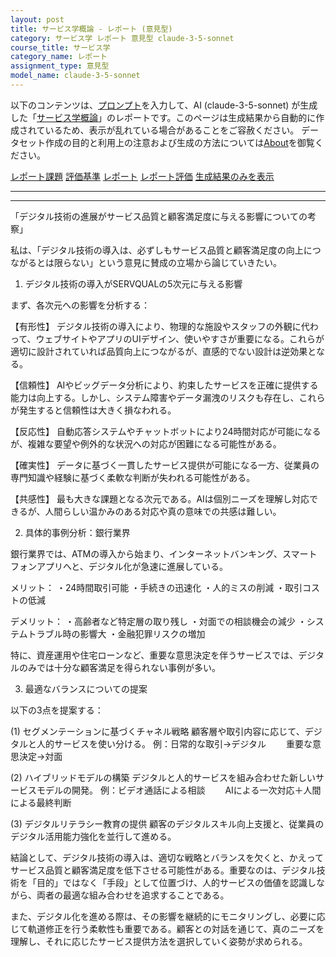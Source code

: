```yaml
---
layout: post
title: サービス学概論 - レポート (意見型)
category: サービス学 レポート 意見型 claude-3-5-sonnet
course_title: サービス学
category_name: レポート
assignment_type: 意見型
model_name: claude-3-5-sonnet
---
```


以下のコンテンツは、[プロンプト](http://127.0.0.1:8000/generated/サービス学/claude-3-5-sonnet/prompt_レポート-意見型.md)を入力して、AI (claude-3-5-sonnet) が生成した「[サービス学概論](/contents/サービス学/)」のレポートです。このページは生成結果から自動的に作成されているため、表示が乱れている場合があることをご容赦ください。
データセット作成の目的と利用上の注意および生成の方法については[About](/About)を御覧ください。

[レポート課題](../レポート課題-意見型)
[評価基準](../評価基準-意見型)
[レポート](../レポート-意見型)
[レポート評価](../レポート評価-意見型)
[生成結果のみを表示](http://127.0.0.1:8000/generated/サービス学/claude-3-5-sonnet/レポート-意見型.md)
  

***
***
  
「デジタル技術の進展がサービス品質と顧客満足度に与える影響についての考察」

私は、「デジタル技術の導入は、必ずしもサービス品質と顧客満足度の向上につながるとは限らない」という意見に賛成の立場から論じていきたい。

1. デジタル技術の導入がSERVQUALの5次元に与える影響

まず、各次元への影響を分析する：

【有形性】
デジタル技術の導入により、物理的な施設やスタッフの外観に代わって、ウェブサイトやアプリのUIデザイン、使いやすさが重要になる。これらが適切に設計されていれば品質向上につながるが、直感的でない設計は逆効果となる。

【信頼性】
AIやビッグデータ分析により、約束したサービスを正確に提供する能力は向上する。しかし、システム障害やデータ漏洩のリスクも存在し、これらが発生すると信頼性は大きく損なわれる。

【反応性】
自動応答システムやチャットボットにより24時間対応が可能になるが、複雑な要望や例外的な状況への対応が困難になる可能性がある。

【確実性】
データに基づく一貫したサービス提供が可能になる一方、従業員の専門知識や経験に基づく柔軟な判断が失われる可能性がある。

【共感性】
最も大きな課題となる次元である。AIは個別ニーズを理解し対応できるが、人間らしい温かみのある対応や真の意味での共感は難しい。

2. 具体的事例分析：銀行業界

銀行業界では、ATMの導入から始まり、インターネットバンキング、スマートフォンアプリへと、デジタル化が急速に進展している。

メリット：
・24時間取引可能
・手続きの迅速化
・人的ミスの削減
・取引コストの低減

デメリット：
・高齢者など特定層の取り残し
・対面での相談機会の減少
・システムトラブル時の影響大
・金融犯罪リスクの増加

特に、資産運用や住宅ローンなど、重要な意思決定を伴うサービスでは、デジタルのみでは十分な顧客満足を得られない事例が多い。

3. 最適なバランスについての提案

以下の3点を提案する：

(1) セグメンテーションに基づくチャネル戦略
顧客層や取引内容に応じて、デジタルと人的サービスを使い分ける。
例：日常的な取引→デジタル
　　重要な意思決定→対面

(2) ハイブリッドモデルの構築
デジタルと人的サービスを組み合わせた新しいサービスモデルの開発。
例：ビデオ通話による相談
　　AIによる一次対応＋人間による最終判断

(3) デジタルリテラシー教育の提供
顧客のデジタルスキル向上支援と、従業員のデジタル活用能力強化を並行して進める。

結論として、デジタル技術の導入は、適切な戦略とバランスを欠くと、かえってサービス品質と顧客満足度を低下させる可能性がある。重要なのは、デジタル技術を「目的」ではなく「手段」として位置づけ、人的サービスの価値を認識しながら、両者の最適な組み合わせを追求することである。

また、デジタル化を進める際は、その影響を継続的にモニタリングし、必要に応じて軌道修正を行う柔軟性も重要である。顧客との対話を通じて、真のニーズを理解し、それに応じたサービス提供方法を選択していく姿勢が求められる。
